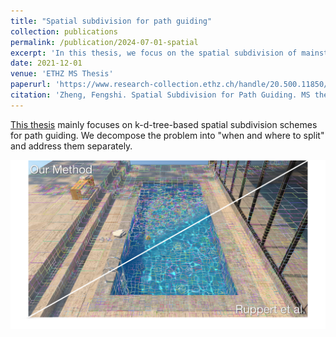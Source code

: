 ```yaml
---
title: "Spatial subdivision for path guiding"
collection: publications
permalink: /publication/2024-07-01-spatial
excerpt: 'In this thesis, we focus on the spatial subdivision of mainstream path-guiding algorithms.'
date: 2021-12-01
venue: 'ETHZ MS Thesis'
paperurl: 'https://www.research-collection.ethz.ch/handle/20.500.11850/683642'
citation: 'Zheng, Fengshi. Spatial Subdivision for Path Guiding. MS thesis. 2024.'
---
```

[This thesis](http://spatial-subdiv01.ewi.tudelft.nl/) mainly focuses on k-d-tree-based spatial subdivision schemes for path guiding. 
We decompose the problem into "when and where to split" and address them separately.

[![Teaser](/images/thesis/teaser.png)](http://spatial-subdiv01.ewi.tudelft.nl/)
